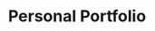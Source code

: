 ---
title: "Personal Portfolio"
title_fr: "Personal Portfolio"
order: 7
description: "Fake product landing page I realised for the 'Responsive Web Design' certification on freeCodeCamp"
description_fr: "Fake product landing page I realised for the 'Responsive Web Design' certification on freeCodeCamp"
featuredImage: ../images/fcc-personal-portfolio.jpg
url: "https://codepen.io/anhek/full/JjPWeqx"
tags: ["webdesign", "html", "scss"]
tags_fr: ["webdesign", "html", "scss"]
---